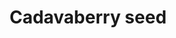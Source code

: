---
layout: item
title: Cadavaberry seed
item-id: 5102
datatable: true
id: 5102
name: "Cadavaberry seed"
members: true
lowalch: 3
highalch: 5
examine: "A cadavaberry bush seed - plant in a bush patch."
monsters:
  - id: 6604
    name: "Mammoth"
    members: true
    combat_level: 80
    wiki_url: "https://oldschool.runescape.wiki/w/Mammoth"
    drops:
      - quantity: "2"
        rarity: 0.03125
        drop_requirements: null
---